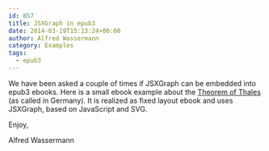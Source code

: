 ```yaml
---
id: 857
title: JSXGraph in epub3
date: 2014-03-19T15:13:24+00:00
author: Alfred Wassermann
category: Examples
tags:
  - epub3
---
```

We have been asked a couple of times if JSXGraph can be embedded into epub3 ebooks. Here is a small ebook example about the <a title="Theoerem of Thales" href="http://jsxgraph.uni-bayreuth.de/distrib/Thales.epub" target="_blank">Theorem of Thales</a> (as called in Germany). It is realized as fixed layout ebook and uses JSXGraph, based on JavaScript and SVG.

Enjoy,

Alfred Wassermann